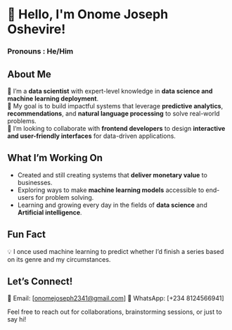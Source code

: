# 👋 Hello, I'm Onome Joseph Oshevire!
### **Pronouns** : He/Him

## About Me  
🌟 I’m a **data scientist** with expert-level knowledge in **data science and machine learning deployment**.  
🚀 My goal is to build impactful systems that leverage **predictive analytics**, **recommendations**, and **natural language processing** to solve real-world problems.  
🤝 I’m looking to collaborate with **frontend developers** to design **interactive and user-friendly interfaces** for data-driven applications.  

## What I’m Working On  
- Created and still creating systems that **deliver monetary value** to businesses.  
- Exploring ways to make **machine learning models** accessible to end-users for problem solving.
- Learning and growing every day in the fields of **data science** and **Artificial intelligence**.  

## Fun Fact  
💡 I once used machine learning to predict whether I’d finish a series based on its genre and my circumstances. 

## Let’s Connect!  
📧 Email: [onomejoseph2341@gmail.com]
📱 WhatsApp: [+234 8124566941]  

Feel free to reach out for collaborations, brainstorming sessions, or just to say hi!  


<!---
Onome-Joseph/Onome-Joseph is a ✨ special ✨ repository because its `README.md` (this file) appears on your GitHub profile.
You can click the Preview link to take a look at your changes.
--->
